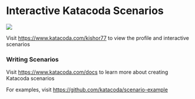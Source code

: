 # Interactive Katacoda Scenarios

[![](http://shields.katacoda.com/katacoda/kishor77/count.svg)](https://www.katacoda.com/kishor77 "Get your profile on Katacoda.com")

Visit https://www.katacoda.com/kishor77 to view the profile and interactive scenarios

### Writing Scenarios
Visit https://www.katacoda.com/docs to learn more about creating Katacoda scenarios

For examples, visit https://github.com/katacoda/scenario-example
